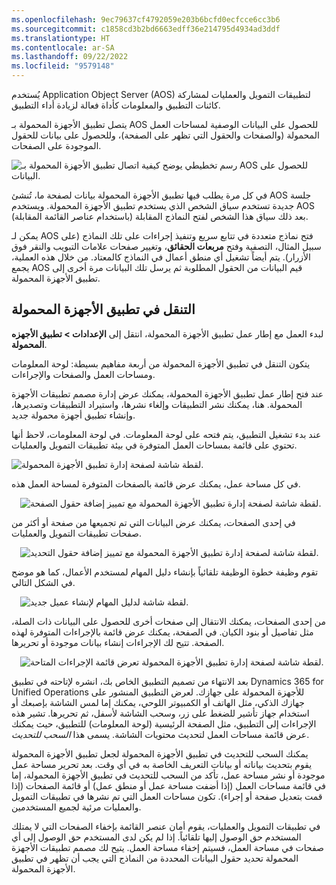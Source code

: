 ```yaml
---
ms.openlocfilehash: 9ec79637cf4792059e203b6bcfd0ecfcce6cc3b6
ms.sourcegitcommit: c1858cd3b2bd6663edff36e214795d4934ad3ddf
ms.translationtype: HT
ms.contentlocale: ar-SA
ms.lasthandoff: 09/22/2022
ms.locfileid: "9579148"
---
```

يُستخدم Application Object Server‏ (AOS) لتطبيقات التمويل والعمليات لمشاركة كائنات التطبيق والمعلومات كأداة فعالة لزيادة أداء التطبيق.

يتصل تطبيق الأجهزة المحمولة بـ AOS للحصول على البيانات الوصفية لمساحات العمل المحمولة (والصفحات والحقول التي تظهر على الصفحة)، وللحصول على بيانات للحقول الموجودة على الصفحات. 
 
![رسم تخطيطي يوضح كيفية اتصال تطبيق الأجهزة المحمولة بـ AOS للحصول على البيانات.](../media/aos.png) 

في كل مرة يطلب فيها تطبيق الأجهزة المحمولة بيانات لصفحة ما، تُنشئ AOS جلسة جديدة تستخدم سياق الشخص الذي يستخدم تطبيق الأجهزة المحمولة. ويستخدم AOS بعد ذلك سياق هذا الشخص لفتح النماذج المقابلة (باستخدام عناصر القائمة المقابلة). 

يمكن لـ AOS فتح نماذج متعددة في تتابع سريع وتنفيذ إجراءات على تلك النماذج (على سبيل المثال، التصفية وفتح **مربعات الحقائق**، وتغيير صفحات علامات التبويب والنقر فوق الأزرار). يتم أيضاً تشغيل أي منطق أعمال في النماذج كالمعتاد. من خلال هذه العملية، يجمع AOS قيم البيانات من الحقول المطلوبة ثم يرسل تلك البيانات مرة أخرى إلى تطبيق الأجهزة المحمولة.

## <a name="navigate-the-mobile-app"></a>التنقل في تطبيق الأجهزة المحمولة

لبدء العمل مع إطار عمل تطبيق الأجهزة المحمولة، انتقل إلى **الإعدادات > تطبيق الأجهزه المحمولة**.
 

يتكون التنقل في تطبيق الأجهزة المحمولة من أربعة مفاهيم بسيطة: لوحة المعلومات ومساحات العمل والصفحات والإجراءات. 

عند فتح إطار عمل تطبيق الأجهزة المحمولة، يمكنك عرض إدارة مصمم تطبيقات الأجهزة المحمولة. هنا، يمكنك نشر التطبيقات وإلغاء نشرها، واستيراد التطبيقات وتصديرها، وإنشاء تطبيق أجهزة محمولة جديد.
 
عند بدء تشغيل التطبيق، يتم فتحه على لوحة المعلومات. في لوحة المعلومات، لاحظ أنها تحتوي على قائمة بمساحات العمل المتوفرة في بيئة تطبيقات التمويل والعمليات.
 

![لقطة شاشة لصفحة إدارة تطبيق الأجهزة المحمولة.](../media/manage-mobile-app.png) 

في كل مساحة عمل، يمكنك عرض قائمة بالصفحات المتوفرة لمساحة العمل هذه. 
 

 ![لقطة شاشة لصفحة إدارة تطبيق الأجهزة المحمولة مع تمييز إضافة حقول الصفحة.](../media/page.png) 

في إحدى الصفحات، يمكنك عرض البيانات التي تم تجميعها من صفحة أو أكثر من صفحات تطبيقات التمويل والعمليات.
 
 ![لقطة شاشة لصفحة إدارة تطبيق الأجهزة المحمولة مع تمييز إضافة حقول التحديد.](../media/field.png)

تقوم وظيفة خطوة الوظيفة تلقائياً بإنشاء دليل المهام لمستخدم الأعمال، كما هو موضح في الشكل التالي.
 
 ![لقطة شاشة لدليل المهام لإنشاء عميل جديد.](../media/app-task-guide.png)

من إحدى الصفحات، يمكنك الانتقال إلى صفحات أخرى للحصول على البيانات ذات الصلة، مثل تفاصيل أو بنود الكيان. في الصفحة، يمكنك عرض قائمة بالإجراءات المتوفرة لهذه الصفحة. تتيح لك الإجراءات إنشاء بيانات موجودة أو تحريرها.
 

 ![لقطة شاشة لصفحة إدارة تطبيق الأجهزة المحمولة تعرض قائمة الإجراءات المتاحة.](../media/action.png)

بعد الانتهاء من تصميم التطبيق الخاص بك، انشره لإتاحته في تطبيق Dynamics 365 for Unified Operations للأجهزة المحمولة‬ على جهازك. لعرض التطبيق المنشور على جهازك الذكي، مثل الهاتف أو الكمبيوتر اللوحي، يمكنك إما لمس الشاشة بإصبعك أو استخدام جهاز تأشير للضغط على زر، وسحب الشاشة لأسفل، ثم تحريرها. تشير هذه الإجراءات إلى التطبيق، مثل الصفحة الرئيسية (لوحة المعلومات) للتطبيق، حيث يمكنك عرض قائمة مساحات العمل لتحديث محتويات الشاشة. يسمى هذا *السحب للتحديث*. 

يمكنك السحب للتحديث في تطبيق الأجهزة المحمولة لجعل تطبيق الأجهزة المحمولة يقوم بتحديث بياناته أو بيانات التعريف الخاصة به في أي وقت. بعد تحرير مساحة عمل موجودة أو نشر مساحة عمل، تأكد من السحب للتحديث في تطبيق الأجهزة المحمولة، إما في قائمة مساحات العمل (إذا أضفت مساحة عمل أو منطق عمل) أو قائمة الصفحات (إذا قمت بتعديل صفحة أو إجراء). تكون مساحات العمل التي تم نشرها في تطبيقات التمويل والعمليات مرئية لجميع المستخدمين. 

في تطبيقات التمويل والعمليات، يقوم أمان عنصر القائمة بإخفاء الصفحات التي لا يمتلك المستخدم حق الوصول إليها تلقائياً. إذا لم يكن لدى المستخدم حق الوصول إلى أي صفحات في مساحة العمل، فسيتم إخفاء مساحة العمل.
يتيح لك مصمم تطبيقات الأجهزة المحمولة تحديد حقول البيانات المحددة من النماذج التي يجب أن تظهر في تطبيق الأجهزة المحمولة.

 
